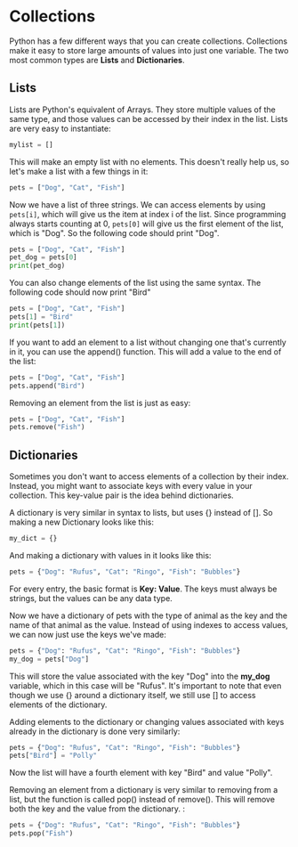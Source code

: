 # Collections

Python has a few different ways that you can create collections. Collections make it easy to store large amounts of values into just one variable. The two most common types are **Lists** and **Dictionaries**.

## Lists

Lists are Python's equivalent of Arrays. They store multiple values of the same type, and those values can be accessed by their index in the list. Lists are very easy to instantiate:

```python
mylist = []
```

This will make an empty list with no elements. This doesn't really help us, so let's make a list with a few things in it:

```python
pets = ["Dog", "Cat", "Fish"]
```

Now we have a list of three strings. We can access elements by using `pets[i]`, which will give us the item at index i of the list. Since programming always starts counting at 0, `pets[0]` will give us the first element of the list, which is "Dog". So the following code should print "Dog".

```python
pets = ["Dog", "Cat", "Fish"]
pet_dog = pets[0]
print(pet_dog)
```

You can also change elements of the list using the same syntax. The following code should now print "Bird"

```python
pets = ["Dog", "Cat", "Fish"]
pets[1] = "Bird"
print(pets[1])
```

If you want to add an element to a list without changing one that's currently in it, you can use the append() function. This will add a value to the end of the list:

```python
pets = ["Dog", "Cat", "Fish"]
pets.append("Bird")
```

Removing an element from the list is just as easy:

```python
pets = ["Dog", "Cat", "Fish"]
pets.remove("Fish")
```

## Dictionaries

Sometimes you don't want to access elements of a collection by their index. Instead, you might want to associate keys with every value in your collection. This key-value pair is the idea behind dictionaries.

A dictionary is very similar in syntax to lists, but uses {} instead of []. So making a new Dictionary looks like this:

```python
my_dict = {}
```

And making a dictionary with values in it looks like this:

```python
pets = {"Dog": "Rufus", "Cat": "Ringo", "Fish": "Bubbles"}
```

For every entry, the basic format is **Key: Value**. The keys must always be strings, but the values can be any data type.

Now we have a dictionary of pets with the type of animal as the key and the name of that animal as the value. Instead of using indexes to access values, we can now just use the keys we've made:

```python
pets = {"Dog": "Rufus", "Cat": "Ringo", "Fish": "Bubbles"}
my_dog = pets["Dog"]
```

This will store the value associated with the key "Dog" into the **my_dog** variable, which in this case will be "Rufus". It's important to note that even though we use {} around a dictionary itself, we still use [] to access elements of the dictionary.

Adding elements to the dictionary or changing values associated with keys already in the dictionary is done very similarly:

```python
pets = {"Dog": "Rufus", "Cat": "Ringo", "Fish": "Bubbles"}
pets["Bird"] = "Polly"
```

Now the list will have a fourth element with key "Bird" and value "Polly".

Removing an element from a dictionary is very similar to removing from a list, but the function is called pop() instead of remove(). This will remove both the key and the value from the dictionary. :

```python
pets = {"Dog": "Rufus", "Cat": "Ringo", "Fish": "Bubbles"}
pets.pop("Fish")
```
